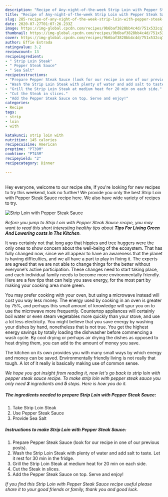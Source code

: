 ```yaml
---
description: "Recipe of Any-night-of-the-week Strip Loin with Pepper Steak Sauce"
title: "Recipe of Any-night-of-the-week Strip Loin with Pepper Steak Sauce"
slug: 285-recipe-of-any-night-of-the-week-strip-loin-with-pepper-steak-sauce
date: 2020-07-27T01:07:26.233Z
image: https://img-global.cpcdn.com/recipes/9b6baf3828bb4c4d/751x532cq70/strip-loin-with-pepper-steak-sauce-recipe-main-photo.jpg
thumbnail: https://img-global.cpcdn.com/recipes/9b6baf3828bb4c4d/751x532cq70/strip-loin-with-pepper-steak-sauce-recipe-main-photo.jpg
cover: https://img-global.cpcdn.com/recipes/9b6baf3828bb4c4d/751x532cq70/strip-loin-with-pepper-steak-sauce-recipe-main-photo.jpg
author: Effie Estrada
ratingvalue: 3.2
reviewcount: 13
recipeingredient:
- " Strip Loin Steak"
- " Pepper Steak Sauce"
- " Sea Salt"
recipeinstructions:
- "Prepare Pepper Steak Sauce (look for our recipe in one of our previous posts)."
- "Wash the Strip Loin Steak with plenty of water and add salt to taste. Let it rest for 30 min in the fridge."
- "Grill the Strip Loin Steak at medium heat for 20 min on each side."
- "Cut the Steak in slices."
- "Add the Pepper Steak Sauce on top. Serve and enjoy!"
categories:
- Recipe
tags:
- strip
- loin
- with

katakunci: strip loin with 
nutrition: 145 calories
recipecuisine: American
preptime: "PT39M"
cooktime: "PT43M"
recipeyield: "2"
recipecategory: Dinner

---
```

<br>
Hey everyone, welcome to our recipe site, If you're looking for new recipes to try this weekend, look no further! We provide you only the best Strip Loin with Pepper Steak Sauce recipe here. We also have wide variety of recipes to try.
<br>


![Strip Loin with Pepper Steak Sauce](https://img-global.cpcdn.com/recipes/9b6baf3828bb4c4d/751x532cq70/strip-loin-with-pepper-steak-sauce-recipe-main-photo.jpg)

<i>Before you jump to Strip Loin with Pepper Steak Sauce recipe, you may want to read this short interesting healthy tips about 
<strong>Tips For Living Green And Lowering costs In The Kitchen</strong>.</i>
</br>

It was certainly not that long ago that hippies and tree huggers were the only ones to show concern about the well-being of the ecosystem. That has fully changed now, since we all appear to have an awareness that the planet is having difficulties, and we all have a part to play in fixing it. The experts are agreed that we are not able to change things for the better without everyone's active participation. These changes need to start taking place, and each individual family needs to become more environmentally friendly. Here are a few tips that can help you save energy, for the most part by making your cooking area more green.

You may prefer cooking with your oven, but using a microwave instead will cost you way less money. The energy used by cooking in an oven is greater by 75%, and perhaps this small amount of knowledge will spur you on to use the microwave more frequently. Countertop appliances will certainly boil water or even steam vegetables more quickly than your stove, and use a lot less electricity. You might believe that you save energy by washing your dishes by hand, nonetheless that is not true. You get the highest energy savings by totally loading the dishwasher before commencing a wash cycle. By cool drying or perhaps air drying the dishes as opposed to heat drying them, you can add to the amount of money you save.

The kitchen on its own provides you with many small ways by which energy and money can be saved. Environmentally friendly living is not really that tough. A lot of it really is basically making use of common sense.


<i>We hope you got insight from reading it, now let's go back to strip loin with pepper steak sauce recipe. To make strip loin with pepper steak sauce you only need <strong>3</strong> ingredients and <strong>5</strong> steps. Here is how you do it.
</i>

##### The ingredients needed to prepare Strip Loin with Pepper Steak Sauce:

1. Take  Strip Loin Steak
1. Use  Pepper Steak Sauce
1. Provide  Sea Salt


##### Instructions to make Strip Loin with Pepper Steak Sauce:

1. Prepare Pepper Steak Sauce (look for our recipe in one of our previous posts).
1. Wash the Strip Loin Steak with plenty of water and add salt to taste. Let it rest for 30 min in the fridge.
1. Grill the Strip Loin Steak at medium heat for 20 min on each side.
1. Cut the Steak in slices.
1. Add the Pepper Steak Sauce on top. Serve and enjoy!


<i>If you find this Strip Loin with Pepper Steak Sauce recipe useful please share it to your good friends or family, thank you and good luck.</i>
